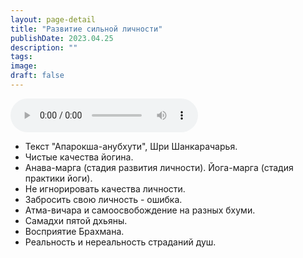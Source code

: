 ```yaml
---
layout: page-detail
title: "Развитие сильной личности"
publishDate: 2023.04.25
description: ""
tags:
image:
draft: false
---
```


<audio title="2023.04.25 - Развитие сильной личности.mp3" src="https://filer-api.advayta.org/v1.0/public/files/73955" controls=""></audio>

* Текст "Апарокша-анубхути", Шри Шанкарачарья.
* Чистые качества йогина.
* Анава-марга (стадия развития личности). Йога-марга (стадия практики йоги).
* Не игнорировать качества личности.
* Забросить свою личность - ошибка.
* Атма-вичара и самоосвобождение на разных бхуми.
* Самадхи пятой дхьяны.
* Восприятие Брахмана.
* Реальность и нереальность страданий душ.

  
